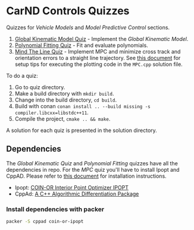 # CarND Controls Quizzes

Quizzes for *Vehicle Models* and *Model Predictive Control* sections.

1. [Global Kinematic Model Quiz](./global_kinematic_model) - Implement the *Global Kinematic Model*.
2. [Polynomial Fitting Quiz](./polyfit) - Fit and evaluate polynomials.
3. [Mind The Line Quiz](./mpc_to_line) - Implement MPC and minimize cross track and orientation errors to a straight line trajectory.  See [this document](https://github.com/Horki/CarND-MPC-Quizzes/blob/master/install_Ipopt_CppAD.md) for setup tips for executing the plotting code in the ```MPC.cpp``` solution file.

To do a quiz:

1. Go to quiz directory.
2. Make a build directory with `mkdir build`.
3. Change into the build directory, `cd build`.
4. Build with conan `conan install .. --build missing -s compiler.libcxx=libstdc++11`.
5. Compile the project, `cmake .. && make`.

A solution for each quiz is presented in the solution directory.

## Dependencies

The *Global Kinematic Quiz* and *Polynomial Fitting* quizzes have all the dependencies in repo. For the *MPC* quiz
you'll have to install Ipopt and CppAD.  Please refer to [this document](https://github.com/udacity/CarND-MPC-Quizzes/blob/master/install_Ipopt_CppAD.md) for installation instructions.

* Ipopt: [COIN-OR Interior Point Optimizer IPOPT](https://github.com/coin-or/Ipopt)
* CppAd: [A C++ Algorithmic Differentiation Package](https://coin-or.github.io/CppAD/doc/cppad.htm)

### Install dependencies with packer

```sh
packer -S cppad coin-or-ipopt
```
